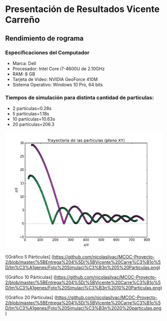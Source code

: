 # Presentación de Resultados Vicente Carreño
## Rendimiento de rograma
### Especificaciones del Computador
- Marca: Dell
- Procesador: Intel Core i7-4600U de 2.10GHz
- RAM: 8 GB
- Tarjeta de Video: NVIDIA GeoForce 410M
- Sistema Operativo: Windows 10 Pro, 64 bits

### Tiempos de simulación para distinta cantidad de particulas: 
- 2 partículas=0.28s 
- 5 partículas=1.18s
- 10 partículas=10.63s
- 20 partículas=206.3

![Gráfico 2 Párticulas](https://github.com/nicolasilvac/MCOC-Proyecto-2/blob/master/%5BEntrega%204%5D/%5BVicente%20Carre%C3%B1o%5D/Im%C3%A1genes/Foto%20Simulaci%C3%B3n%202%20Particulas.png)

![Gráfico 5 Párticulas] (https://github.com/nicolasilvac/MCOC-Proyecto-2/blob/master/%5BEntrega%204%5D/%5BVicente%20Carre%C3%B1o%5D/Im%C3%A1genes/Foto%20Simulaci%C3%B3n%205%20Particulas.png)

![Gráfico 10 Párticulas] (https://github.com/nicolasilvac/MCOC-Proyecto-2/blob/master/%5BEntrega%204%5D/%5BVicente%20Carre%C3%B1o%5D/Im%C3%A1genes/Foto%20Simulaci%C3%B3n%2010%20Particulas.png)

![Gráfico 20 Párticulas] (https://github.com/nicolasilvac/MCOC-Proyecto-2/blob/master/%5BEntrega%204%5D/%5BVicente%20Carre%C3%B1o%5D/Im%C3%A1genes/Foto%20Simulaci%C3%B3n%2020%20particulas.png)
